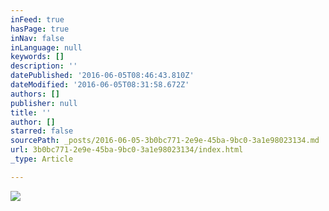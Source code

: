 ```yaml
---
inFeed: true
hasPage: true
inNav: false
inLanguage: null
keywords: []
description: ''
datePublished: '2016-06-05T08:46:43.810Z'
dateModified: '2016-06-05T08:31:58.672Z'
authors: []
publisher: null
title: ''
author: []
starred: false
sourcePath: _posts/2016-06-05-3b0bc771-2e9e-45ba-9bc0-3a1e98023134.md
url: 3b0bc771-2e9e-45ba-9bc0-3a1e98023134/index.html
_type: Article

---
```

![](https://the-grid-user-content.s3-us-west-2.amazonaws.com/9966068b-9947-4186-b8e9-2c1178a86fee.jpg)